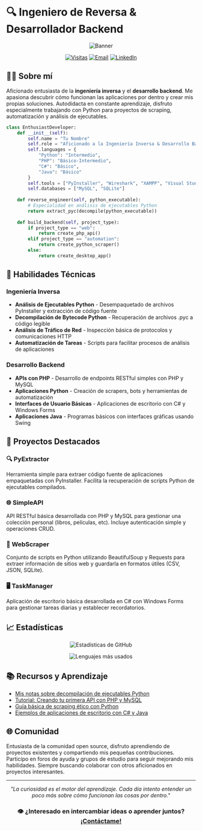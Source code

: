 # 🔍 Ingeniero de Reversa & Desarrollador Backend

<div align="center">
  
  ![Banner](https://img.shields.io/badge/INGENIER%C3%8DA%20INVERSA-DESARROLLO%20BACKEND-black?style=for-the-badge&logo=github)
  
  [![Visitas](https://img.shields.io/badge/Visitas%20al%20perfil-1K-blue)](https://github.com/tuusuario)
  [![Email](https://img.shields.io/badge/Email-contacto%40ejemplo.com-red)](mailto:contacto@ejemplo.com)
  [![LinkedIn](https://img.shields.io/badge/LinkedIn-Conectemos-0077b5)](https://linkedin.com/in/tuusuario)

</div>

## 👨‍💻 Sobre mí

Aficionado entusiasta de la **ingeniería inversa** y el **desarrollo backend**. Me apasiona descubrir cómo funcionan las aplicaciones por dentro y crear mis propias soluciones. Autodidacta en constante aprendizaje, disfruto especialmente trabajando con Python para proyectos de scraping, automatización y análisis de ejecutables.

```python
class EnthusiastDeveloper:
    def __init__(self):
        self.name = "Tu Nombre"
        self.role = "Aficionado a la Ingeniería Inversa & Desarrollo Backend"
        self.languages = {
            "Python": "Intermedio",
            "PHP": "Básico-Intermedio",
            "C#": "Básico",
            "Java": "Básico"
        }
        self.tools = ["PyInstaller", "Wireshark", "XAMPP", "Visual Studio", "Git"]
        self.databases = ["MySQL", "SQLite"]
        
    def reverse_engineer(self, python_executable):
        # Especialidad en análisis de ejecutables Python
        return extract_pyc(decompile(python_executable))
        
    def build_backend(self, project_type):
        if project_type == "web":
            return create_php_api()
        elif project_type == "automation":
            return create_python_scraper()
        else:
            return create_desktop_app()
```

## 🔧 Habilidades Técnicas

### Ingeniería Inversa
- **Análisis de Ejecutables Python** - Desempaquetado de archivos PyInstaller y extracción de código fuente
- **Decompilación de Bytecode Python** - Recuperación de archivos .pyc a código legible
- **Análisis de Tráfico de Red** - Inspección básica de protocolos y comunicaciones HTTP
- **Automatización de Tareas** - Scripts para facilitar procesos de análisis de aplicaciones

### Desarrollo Backend
- **APIs con PHP** - Desarrollo de endpoints RESTful simples con PHP y MySQL
- **Aplicaciones Python** - Creación de scrapers, bots y herramientas de automatización
- **Interfaces de Usuario Básicas** - Aplicaciones de escritorio con C# y Windows Forms
- **Aplicaciones Java** - Programas básicos con interfaces gráficas usando Swing

## 🚀 Proyectos Destacados

### 🔍 PyExtractor
Herramienta simple para extraer código fuente de aplicaciones empaquetadas con PyInstaller. Facilita la recuperación de scripts Python de ejecutables compilados.

### 🌐 SimpleAPI
API RESTful básica desarrollada con PHP y MySQL para gestionar una colección personal (libros, películas, etc). Incluye autenticación simple y operaciones CRUD.

### 🤖 WebScraper
Conjunto de scripts en Python utilizando BeautifulSoup y Requests para extraer información de sitios web y guardarla en formatos útiles (CSV, JSON, SQLite).

### 🖥️ TaskManager
Aplicación de escritorio básica desarrollada en C# con Windows Forms para gestionar tareas diarias y establecer recordatorios.

## 📈 Estadísticas

<div align="center">
  
  ![Estadísticas de GitHub](https://github-readme-stats.vercel.app/api?username=tuusuario&show_icons=true&theme=radical)
  
  ![Lenguajes más usados](https://github-readme-stats.vercel.app/api/top-langs/?username=tuusuario&layout=compact&theme=radical)
  
</div>

## 📚 Recursos y Aprendizaje

- [Mis notas sobre decompilación de ejecutables Python](https://github.com/tuusuario/notas)
- [Tutorial: Creando tu primera API con PHP y MySQL](https://github.com/tuusuario/tutoriales)
- [Guía básica de scraping ético con Python](https://github.com/tuusuario/guias)
- [Ejemplos de aplicaciones de escritorio con C# y Java](https://github.com/tuusuario/ejemplos)

## 🌐 Comunidad

Entusiasta de la comunidad open source, disfruto aprendiendo de proyectos existentes y compartiendo mis pequeñas contribuciones. Participo en foros de ayuda y grupos de estudio para seguir mejorando mis habilidades. Siempre buscando colaborar con otros aficionados en proyectos interesantes.

---

<div align="center">
  
  *"La curiosidad es el motor del aprendizaje. Cada día intento entender un poco más sobre cómo funcionan las cosas por dentro."*
  
  ### 👁️ ¿Interesado en intercambiar ideas o aprender juntos? [¡Contáctame!](mailto:contacto@ejemplo.com)
  
</div>
